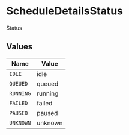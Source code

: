 # ScheduleDetailsStatus

Status


## Values

| Name      | Value     |
| --------- | --------- |
| `IDLE`    | idle      |
| `QUEUED`  | queued    |
| `RUNNING` | running   |
| `FAILED`  | failed    |
| `PAUSED`  | paused    |
| `UNKNOWN` | unknown   |